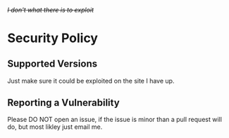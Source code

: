 ###### ~~I don't what there is to exploit~~

# Security Policy

## Supported Versions

Just make sure it could be exploited on the site I have up.
## Reporting a Vulnerability

Please DO NOT open an issue, if the issue is minor than a pull request will do, but most likley just email me.
